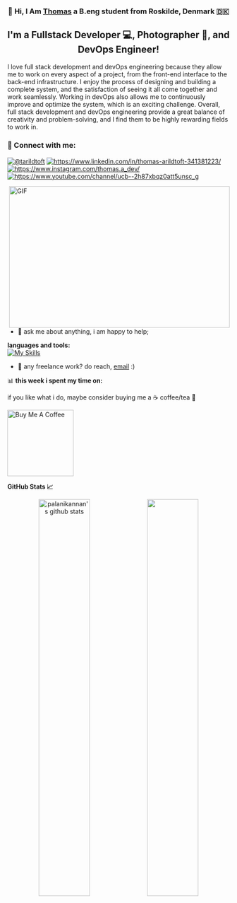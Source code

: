 <h3 align="center">
👋 Hi, I Am <a href="https://thomas-arildtoft.com" target="_blank" rel="noreferrer">Thomas</a> a B.eng student from Roskilde, Denmark 🇩🇰
</h3>

<h2 align="center">
I'm a Fullstack Developer 💻, Photographer 📸, and DevOps Engineer!
</h2> 

I love full stack development and devOps engineering because they allow me to work on every aspect of a project, from the front-end interface to the back-end infrastructure. I enjoy the process of designing and building a complete system, and the satisfaction of seeing it all come together and work seamlessly. Working in devOps also allows me to continuously improve and optimize the system, which is an exciting challenge. Overall, full stack development and devOps engineering provide a great balance of creativity and problem-solving, and I find them to be highly rewarding fields to work in.


### 🤝 Connect with me:

<a href="https://twitter.com/@tarildtoft" target="blank"><img align="center" src="https://img.shields.io/badge/Twitter-1DA1F2?style=for-the-badge&logo=twitter&logoColor=white" alt="@tarildtoft" /></a>
<a href="https://www.linkedin.com/in/thomas-arildtoft-341381223/" target="blank"><img align="center" src="https://img.shields.io/badge/LinkedIn-0077B5?style=for-the-badge&logo=linkedin&logoColor=white" alt="https://www.linkedin.com/in/thomas-arildtoft-341381223/"  /></a>
<a href="https://www.instagram.com/thomas.a_dev/" target="blank"><img align="center" src="https://img.shields.io/badge/Instagram-E4405F?style=for-the-badge&logo=instagram&logoColor=white" alt="https://www.instagram.com/thomas.a_dev/" /></a>
<a href="https://www.youtube.com/channel/ucb--2h87xbqz0att5unsc_g" target="blank"><img align="center" src="https://img.shields.io/badge/YouTube-FF0000?style=for-the-badge&logo=youtube&logoColor=white" alt="https://www.youtube.com/channel/ucb--2h87xbqz0att5unsc_g" /></a>

<img align="right" alt="GIF" src="https://github.com/abhisheknaiidu/abhisheknaiidu/blob/master/code.gif?raw=true" width="500" height="320" />

- 💬 ask me about anything, i am happy to help;

**languages and tools:**  
[![My Skills](https://skillicons.dev/icons?i=js,html,css,react,graphql,nodejs,python,mysql,docker,kubernetes,git&perline=6)](https://skillicons.dev)

- 💼 any freelance work? do reach, [email](mailto:info@thomas-arildtoft.com) :)


📊 **this week i spent my time on:**
<!--START_SECTION:waka-->
<!--END_SECTION:waka-->

if you like what i do, maybe consider buying me a ☕ coffee/tea 🍵

<a href="https://www.buymeacoffee.com/rh4mg7jv68x" target="_blank"><img src="https://cdn.buymeacoffee.com/buttons/v2/default-red.png" alt="Buy Me A Coffee" width="150" ></a>

   
**GitHub Stats 📈**

<p align="center"> 
    <img width="48%" src="https://github-readme-stats.vercel.app/api?username=Strongside-87&show_icons=true&count_private=true&theme=gotham" alt="palanikannan's github stats" />
    <img width="48%" src="https://github-readme-streak-stats.herokuapp.com/?user=Strongside-87&theme=gotham" />
</p>

